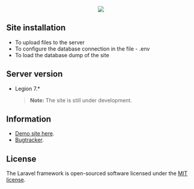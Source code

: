 <p align="center"><img src="https://laravel.com/assets/img/components/logo-laravel.svg"></p>

## Site installation

<ul>
<li>To upload files to the server</li>
<li>To configure the database connection in the file - .env</li>
<li>To load the database dump of the site</li>
</ul>

## Server version
<ul>
<li>Legion 7.*</li>
<blockquote>
<p><strong>Note:</strong> The site is still under development.</p>
</blockquote>
</ul>

## Information

<ul>
<li><a href="http://wowlegions.ru/ru" rel="nofollow">Demo site here</a>.</li>
<li><a href="https://github.com/anonymous33rus/wowlegions/issues" rel="nofollow">Bugtracker</a>.</li>
</ul>

## License

The Laravel framework is open-sourced software licensed under the [MIT license](http://opensource.org/licenses/MIT).